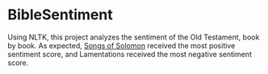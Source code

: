 # BibleSentiment

Using NLTK, this project analyzes the sentiment of the Old Testament, book by book. As expected, [Songs of Solomon](https://en.wikipedia.org/wiki/Song_of_Songs) received the most positive sentiment score, and Lamentations received the most negative sentiment score.